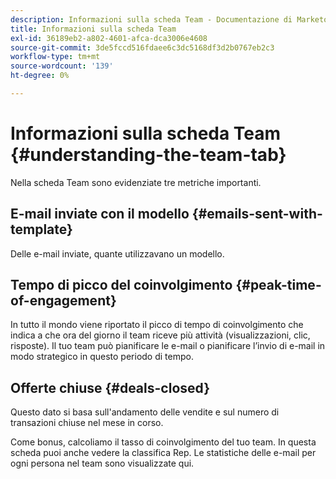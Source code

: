 ```yaml
---
description: Informazioni sulla scheda Team - Documentazione di Marketo - Documentazione del prodotto
title: Informazioni sulla scheda Team
exl-id: 36189eb2-a802-4601-afca-dca3006e4608
source-git-commit: 3de5fccd516fdaee6c3dc5168df3d2b0767eb2c3
workflow-type: tm+mt
source-wordcount: '139'
ht-degree: 0%

---
```


# Informazioni sulla scheda Team {#understanding-the-team-tab}

Nella scheda Team sono evidenziate tre metriche importanti.

## E-mail inviate con il modello {#emails-sent-with-template}

Delle e-mail inviate, quante utilizzavano un modello.

## Tempo di picco del coinvolgimento {#peak-time-of-engagement}

In tutto il mondo viene riportato il picco di tempo di coinvolgimento che indica a che ora del giorno il team riceve più attività (visualizzazioni, clic, risposte). Il tuo team può pianificare le e-mail o pianificare l’invio di e-mail in modo strategico in questo periodo di tempo.

## Offerte chiuse {#deals-closed}

Questo dato si basa sull&#39;andamento delle vendite e sul numero di transazioni chiuse nel mese in corso.

Come bonus, calcoliamo il tasso di coinvolgimento del tuo team. In questa scheda puoi anche vedere la classifica Rep. Le statistiche delle e-mail per ogni persona nel team sono visualizzate qui.
